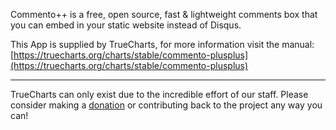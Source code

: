 Commento++ is a free, open source, fast & lightweight comments box that you can embed in your static website instead of Disqus.

This App is supplied by TrueCharts, for more information visit the manual: [https://truecharts.org/charts/stable/commento-plusplus](https://truecharts.org/charts/stable/commento-plusplus)

---

TrueCharts can only exist due to the incredible effort of our staff.
Please consider making a [donation](https://truecharts.org/sponsor) or contributing back to the project any way you can!
